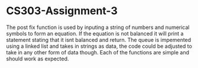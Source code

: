 # CS303-Assignment-3

The post fix function is used by inputing a string of numbers and numerical symbols to form an equation. If the equation is not balanced it will print a statement stating that it isnt balanced and return. 
The queue is impemented using a linked list and takes in strings as data, the code could be adjusted to take in any other form of data though. Each of the functions are simple and should work as expected. 
